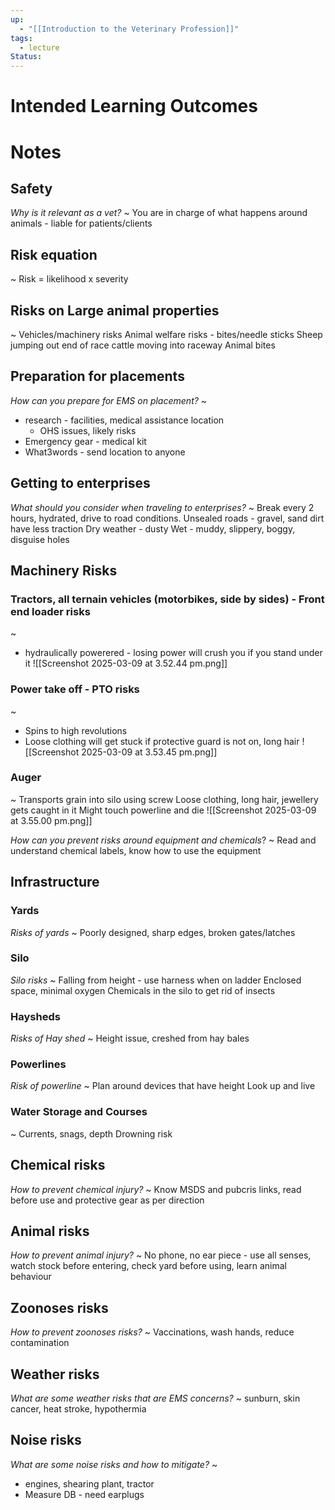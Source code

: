 ```yaml
---
up:
  - "[[Introduction to the Veterinary Profession]]"
tags:
  - lecture
Status:
---
```

# Intended Learning Outcomes

# Notes

## Safety
*Why is it relevant as a vet?*
~
You are in charge of what happens around animals - liable for patients/clients
<!--SR:!2025-03-11,1,230-->

## Risk equation
~
Risk = likelihood x severity
<!--SR:!2025-03-14,4,270-->

## Risks on Large animal properties
~
Vehicles/machinery risks
Animal welfare risks - bites/needle sticks
Sheep jumping out end of race
cattle moving into raceway
Animal bites

## Preparation for placements
*How can you prepare for EMS on placement?*
~
- research - facilities, medical assistance location
	- OHS issues, likely risks
- Emergency gear - medical kit
- What3words - send location to anyone
<!--SR:!2025-03-13,3,250-->

## Getting to enterprises
*What should you consider when traveling to enterprises?*
~
Break every 2 hours, hydrated, drive to road conditions.
Unsealed roads - gravel, sand dirt have less traction
Dry weather - dusty
Wet - muddy, slippery, boggy, disguise holes
<!--SR:!2025-03-14,4,270-->

## Machinery Risks

### Tractors, all ternain vehicles (motorbikes, side by sides) - Front end loader risks
~
- hydraulically powerered - losing power will crush you if you stand under it
![[Screenshot 2025-03-09 at 3.52.44 pm.png]]
### Power take off - PTO risks
~
- Spins to high revolutions
- Loose clothing will get stuck if protective guard is not on, long hair
![[Screenshot 2025-03-09 at 3.53.45 pm.png]]
<!--SR:!2025-03-13,3,250-->

### Auger
~
Transports grain into silo using screw
Loose clothing, long hair, jewellery gets caught in it
Might touch powerline and die
![[Screenshot 2025-03-09 at 3.55.00 pm.png]]
<!--SR:!2025-03-13,3,250-->


*How can you prevent risks around equipment and chemicals*?
~
Read and understand chemical labels, know how to use the equipment
<!--SR:!2025-03-14,4,270-->

## Infrastructure
### Yards
*Risks of yards*
~
Poorly designed, sharp edges, broken gates/latches
<!--SR:!2025-03-14,4,270-->

### Silo
*Silo risks*
~
Falling from height - use harness when on ladder
Enclosed space, minimal oxygen
Chemicals in the silo to get rid of insects
<!--SR:!2025-03-14,4,270-->

### Haysheds
*Risks of Hay shed*
~
Height issue, creshed from hay bales
<!--SR:!2025-03-14,4,270-->

### Powerlines
*Risk of powerline*
~
Plan around devices that have height
Look up and live
<!--SR:!2025-03-13,3,250-->

### Water Storage and Courses
~
Currents, snags, depth
Drowning risk
<!--SR:!2025-03-14,4,270-->

## Chemical risks
*How to prevent chemical injury?*
~
Know MSDS and pubcris links, read before use and protective gear as per direction
<!--SR:!2025-03-14,4,270-->

## Animal risks
*How to prevent animal injury?*
~
No phone, no ear piece - use all senses, watch stock before entering, check yard before using, learn animal behaviour
<!--SR:!2025-03-13,3,250-->


## Zoonoses risks
*How to prevent zoonoses risks?*
~
Vaccinations, wash hands, reduce contamination
<!--SR:!2025-03-14,4,270-->

## Weather risks
*What are some weather risks that are EMS concerns?*
~
sunburn, skin cancer, heat stroke, hypothermia
<!--SR:!2025-03-14,4,270-->

## Noise risks
*What are some noise risks and how to mitigate?*
~
- engines, shearing plant, tractor
- Measure DB - need earplugs
<!--SR:!2025-03-14,4,270-->